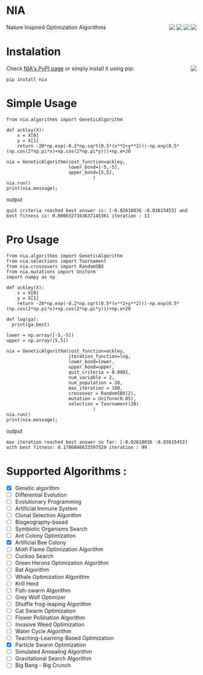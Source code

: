 # NIA
Nature Inspired Optimization Algorithms
<a><img align="right" src="https://img.shields.io/github/license/salar-shdk/nia"/></a>
<a><img align="right" src="https://img.shields.io/pypi/v/nia"/></a>
<a><img align="right" src="https://img.shields.io/pypi/pyversions/nia"/></a>
<a><img align="right" src="https://img.shields.io/github/languages/code-size/salar-shdk/nia?color=blueviolet"/></a>

# Instalation
Check [NIA's PyPI page](https://pypi.org/project/nia/) or simply install it using pip:
<a><img align="right" src="https://pepy.tech/badge/nia"/></a>
```
pip install nia
```

# Simple Usage
```
from nia.algorithms import GeneticAlgorithm

def ackley(X):
    x = X[0]
    y = X[1]
    return -20*np.exp(-0.2*np.sqrt(0.5*(x**2+y**2)))-np.exp(0.5*(np.cos(2*np.pi*x)+np.cos(2*np.pi*y)))+np.e+20

nia = GeneticAlgorithm(cost_function=ackley,
                       lower_bond=[-5,-5],
                       upper_bond=[5,5],
                                )
nia.run()
print(nia.message);
```
output
```
quit criteria reached best answer is: [-0.02618036 -0.03615453] and best fitness is: 0.0006327163637145361 iteration : 11
```

# Pro Usage
```
from nia.algorithms import GeneticAlgorithm
from nia.selections import Tournament
from nia.crossovers import RandomSBX
from nia.mutations import Uniform
import numpy as np

def ackley(X):
    x = X[0]
    y = X[1]
    return -20*np.exp(-0.2*np.sqrt(0.5*(x**2+y**2)))-np.exp(0.5*(np.cos(2*np.pi*x)+np.cos(2*np.pi*y)))+np.e+20

def log(ga):
  print(ga.best)

lower = np.array([-5,-5])
upper = np.array([5,5])

nia = GeneticAlgorithm(cost_function=ackley,
                       iteration_function=log,
                       lower_bond=lower,
                       upper_bond=upper,
                       quit_criteria = 0.0001,
                       num_variable = 2,
                       num_population = 20,
                       max_iteration = 100,
                       crossover = RandomSBX(2),
                       mutation = Uniform(0.05),
                       selection = Tournament(20)
                                )
nia.run()
print(nia.message);
```
output
```
max iteration reached best answer so far: [-0.02618036 -0.03615453] with best fitness: 0.1786046633597529 iteration : 99
```
# Supported Algorithms :  
- [x] Genetic algorithm 
- [ ] Differential Evolution  
- [ ] Evolutionary Programming  
- [ ] Artificial Immune System  
- [ ] Clonal Selection Algorithm  
- [ ] Biogeography-based  
- [ ] Symbiotic Organisms Search  
- [ ] Ant Colony Optimization  
- [x] Artificial Bee Colony  
- [ ] Moth Flame Optimization Algorithm  
- [ ] Cuckoo Search  
- [ ] Green Herons Optimization Algorithm  
- [ ] Bat Algorithm  
- [ ] Whale Optimization Algorithm  
- [ ] Krill Herd  
- [ ] Fish-swarm Algorithm  
- [ ] Grey Wolf Optimizer  
- [ ] Shuffle frog-leaping Algorithm  
- [ ] Cat Swarm Optimization  
- [ ] Flower Pollination Algorithm  
- [ ] Invasive Weed Optimization  
- [ ] Water Cycle Algorithm  
- [ ] Teaching–Learning-Based Optimization  
- [x] Particle Swarm Optimization  
- [ ] Simulated Annealing Algorithm  
- [ ] Gravitational Search Algorithm  
- [ ] Big Bang - Big Crunch  
